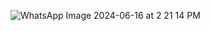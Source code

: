 ![WhatsApp Image 2024-06-16 at 2 21 14 PM](https://github.com/vaishnavisdeshmukh/Prodigy-ML-Task1/assets/172934114/82c79fe3-a5bc-46a0-80b5-c38103d9e61f)

